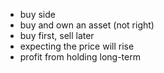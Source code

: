 - buy side
- buy and own an asset (not right)
- buy first, sell later
- expecting the price will rise
- profit from holding long-term